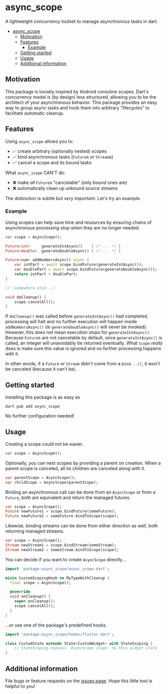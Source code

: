 # async_scope

A lightweight concurrency toolset to manage asynchronous tasks in dart.

- [async\_scope](#async_scope)
  - [Motivation](#motivation)
  - [Features](#features)
    - [Example](#example)
  - [Getting started](#getting-started)
  - [Usage](#usage)
  - [Additional information](#additional-information)


## Motivation

This package is loosely inspired by Android coroutine scopes. Dart's concurrency model is (by design) less structured, allowing you to be the architect of your asynchronous behavior. This package provides an easy way to group async tasks and hook them into arbitrary "lifecycles" to facilitate automatic cleanup.


## Features

Using `async_scope` allows you to:
- ✅ create arbitrary (optionally nested) scopes
- ✅ bind asynchronous tasks (`Future`s or `Stream`s)
- ✅ cancel a scope and its bound tasks

What `async_scope` CAN'T do:
- ❌ make *all* `Future`s "cancelable" (only *bound* ones are)
- ❌ automatically clean up unbound source streams

The distinction is subtle but *very important*. Let's try an example.

### Example

Using scopes can help save time and resources by ensuring chains of asynchronous processing stop when they are no longer needed.

```dart
var scope = AsyncScope();

Future<int>     generateIntAsync()    { /* ... */ }
Future<double>  generateDoubleAsync() { /* ... */ }

Future<num> addNumbersAsync() async {
    var intPart = await scope.bindFuture(generateIntAsync());
    var doublePart = await scope.bindFuture(generateDoubleAsync());
    return intPart + doublePart;
}

// (somewhere else...)

void doCleanup() {
    scope.cancelAll();
}
```

If `doCleanup()` was called before `generateIntAsync()` had completed, processing will halt and no further execution will happen inside `addNumbersAsync()` (ie `generateDoubleAsync()` will never be invoked). However, this *does not* mean execution stops for `generateIntAsync()`. Because `Future`s are not cancelable by default, once `generateIntAsync()` is called, an integer will unavoidably be returned eventually. What `scope` *really* does is make sure this value is ignored and no further processing happens with it. 

In other words, if a `Future` or `Stream` didn't come from a `bind...()`, it won't be canceled (because it can't be).


## Getting started

Installing this package is as easy as

```
dart pub add async_scope
```

No further configuration needed!


## Usage

Creating a scope could not be easier.

```dart
var scope = AsyncScope();
```

Optionally, you can nest scopes by providing a parent on creation. When a parent scope is canceled, all its children are canceled along with it.

```dart
var parentScope = AsyncScope();
var childScope = AsyncScope(parentScope);
```

Binding an asynchronous call can be done from an `AsyncScope` or from a `Future`, both are equivalent and return the managed futures.

```dart
var scope = AsyncScope();
Future newFuture1 = scope.bindFuture(someFuture);
Future newFuture2 = someFuture.bindToScope(scope);
```

Likewise, binding streams can be done from either direction as well, both returning managed streams.

```dart
var scope = AsyncScope();
Stream newStream1 = scope.bindStream(someStream);
Stream newStream2 = someStream.bindToScope(scope);
```

You can decide if you want to create `AsyncScope` directly...

```dart
import 'package:async_scope/async_scope.dart';

mixin CustomScopingHook on MyTypeWithCleanup {
  final scope = AsyncScope();

  @override
  void onCleanup() {
    super.onCleanup();
    scope.cancelAll();
  }
}
```

...or use one of the package's predefined hooks.

```dart
import 'package:async_scope/hooks/flutter.dart';

class CustomState extends State<CustomWidget> with StateScoping {
    // StateScoping exposes `AsyncScope scope` to this widget state
}
```


## Additional information

File bugs or feature requests on the [issues page](https://github.com/skylon07/async_scope/issues). Hope this little tool is helpful to you!
